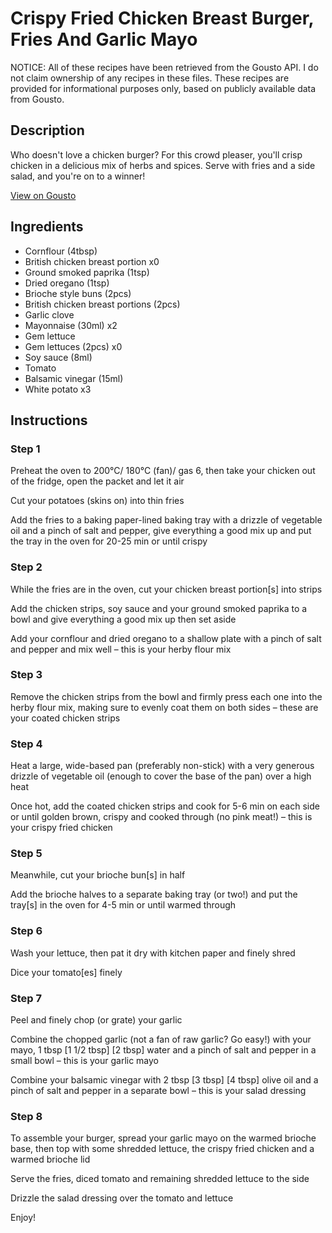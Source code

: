 # Crispy Fried Chicken Breast Burger, Fries And Garlic Mayo

NOTICE: All of these recipes have been retrieved from the Gousto API. I do not claim ownership of any recipes in these files. These recipes are provided for informational purposes only, based on publicly available data from Gousto.

## Description

Who doesn't love a chicken burger? For this crowd pleaser, you'll crisp chicken in a delicious mix of herbs and spices. Serve with fries and a side salad, and you're on to a winner!

[View on Gousto](https://www.gousto.co.uk/recipes/cookbook/crispy-fried-chicken-breast-burger-fries-garlic-mayo)

## Ingredients

- Cornflour (4tbsp)
- British chicken breast portion x0
- Ground smoked paprika (1tsp)
- Dried oregano (1tsp)
- Brioche style buns (2pcs)
- British chicken breast portions (2pcs)
- Garlic clove
- Mayonnaise (30ml) x2
- Gem lettuce
- Gem lettuces (2pcs) x0
- Soy sauce (8ml)
- Tomato
- Balsamic vinegar (15ml)
- White potato x3

## Instructions


### Step 1

Preheat the oven to 200°C/ 180°C (fan)/ gas 6, then take your chicken out of the fridge, open the packet and let it air

Cut your potatoes (skins on) into thin fries

Add the fries to a baking paper-lined baking tray with a drizzle of vegetable oil and a pinch of salt and pepper, give everything a good mix up and put the tray in the oven for 20-25 min or until crispy


### Step 2

While the fries are in the oven, cut your chicken breast portion[s] into strips

Add the chicken strips, soy sauce and your ground smoked paprika to a bowl and give everything a good mix up then set aside

Add your cornflour and dried oregano to a shallow plate with a pinch of salt and pepper and mix well – this is your herby flour mix


### Step 3

Remove the chicken strips from the bowl and firmly press each one into the herby flour mix, making sure to evenly coat them on both sides – these are your coated chicken strips


### Step 4

Heat a large, wide-based pan (preferably non-stick) with a very generous drizzle of vegetable oil (enough to cover the base of the pan) over a high heat

Once hot, add the coated chicken strips and cook for 5-6 min on each side or until golden brown, crispy and cooked through (no pink meat!) – this is your crispy fried chicken


### Step 5

Meanwhile, cut your brioche bun[s] in half

Add the brioche halves to a separate baking tray (or two!) and put the tray[s] in the oven for 4-5 min or until warmed through


### Step 6

Wash your lettuce, then pat it dry with kitchen paper and finely shred

Dice your tomato[es] finely


### Step 7

Peel and finely chop (or grate) your garlic

Combine the chopped garlic (not a fan of raw garlic? Go easy!) with your mayo, 1 tbsp <span class="text-purple">[1 1/2 tbsp]</span> <span class="text-danger">[2 tbsp]</span> water and a pinch of salt and pepper in a small bowl – this is your garlic mayo

Combine your balsamic vinegar with 2 tbsp <span class="text-purple">[3 tbsp]</span> <span class="text-danger">[4 tbsp] </span>olive oil and a pinch of salt and pepper in a separate bowl – this is your salad dressing

### Step 8

To assemble your burger, spread your garlic mayo on the warmed brioche base, then top with some shredded lettuce, the crispy fried chicken and a warmed brioche lid

Serve the fries, diced tomato and remaining shredded lettuce to the side

Drizzle the salad dressing over the tomato and lettuce

Enjoy!

